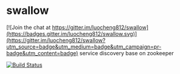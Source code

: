 # swallow

[![Join the chat at https://gitter.im/luocheng812/swallow](https://badges.gitter.im/luocheng812/swallow.svg)](https://gitter.im/luocheng812/swallow?utm_source=badge&utm_medium=badge&utm_campaign=pr-badge&utm_content=badge)
service discovery base on zookeeper

[![Build Status](https://travis-ci.org/luocheng812/swallow.svg?branch=master)](https://travis-ci.org/luocheng812/swallow)

